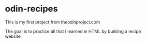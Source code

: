 # odin-recipes
This is my first project from theodinproject.com

The goal is to practice all that I learned in HTML by building a recipe website.